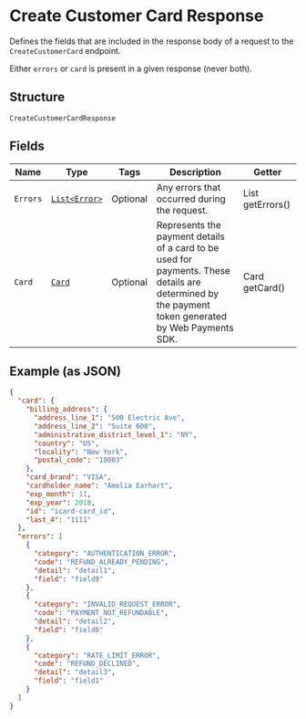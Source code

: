 
# Create Customer Card Response

Defines the fields that are included in the response body of
a request to the `CreateCustomerCard` endpoint.

Either `errors` or `card` is present in a given response (never both).

## Structure

`CreateCustomerCardResponse`

## Fields

| Name | Type | Tags | Description | Getter |
|  --- | --- | --- | --- | --- |
| `Errors` | [`List<Error>`](../../doc/models/error.md) | Optional | Any errors that occurred during the request. | List<Error> getErrors() |
| `Card` | [`Card`](../../doc/models/card.md) | Optional | Represents the payment details of a card to be used for payments. These<br>details are determined by the payment token generated by Web Payments SDK. | Card getCard() |

## Example (as JSON)

```json
{
  "card": {
    "billing_address": {
      "address_line_1": "500 Electric Ave",
      "address_line_2": "Suite 600",
      "administrative_district_level_1": "NY",
      "country": "US",
      "locality": "New York",
      "postal_code": "10003"
    },
    "card_brand": "VISA",
    "cardholder_name": "Amelia Earhart",
    "exp_month": 11,
    "exp_year": 2018,
    "id": "icard-card_id",
    "last_4": "1111"
  },
  "errors": [
    {
      "category": "AUTHENTICATION_ERROR",
      "code": "REFUND_ALREADY_PENDING",
      "detail": "detail1",
      "field": "field9"
    },
    {
      "category": "INVALID_REQUEST_ERROR",
      "code": "PAYMENT_NOT_REFUNDABLE",
      "detail": "detail2",
      "field": "field0"
    },
    {
      "category": "RATE_LIMIT_ERROR",
      "code": "REFUND_DECLINED",
      "detail": "detail3",
      "field": "field1"
    }
  ]
}
```

